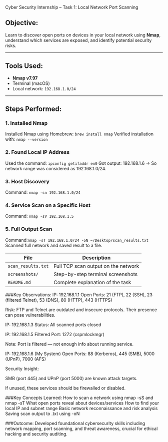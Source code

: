 Cyber Security Internship – Task 1: Local Network Port Scanning

## Objective:
Learn to discover open ports on devices in your local network using **Nmap**, understand which services are exposed, and identify potential security risks.

---

## Tools Used:
- **Nmap v7.97**
- Terminal (macOS)
- Local network: `192.168.1.0/24`

---

## Steps Performed:

### 1. Installed Nmap
Installed Nmap using Homebrew: `brew install nmap`
Verified installation with: `nmap --version`

### 2. Found Local IP Address
Used the command: `ipconfig getifaddr en0`
Got output: 192.168.1.6 → So network range was considered as 192.168.1.0/24.

###  3. Host Discovery
Command: `nmap -sn 192.168.1.0/24`

### 4. Service Scan on a Specific Host
Command: `nmap -sV 192.168.1.5`

### 5. Full Output Scan
Command:`nmap -sT 192.168.1.0/24 -oN ~/Desktop/scan_results.txt`
Scanned full network and saved result to a file.

| File               | Description                         |
| ------------------ | ----------------------------------- |
| `scan_results.txt` | Full TCP scan output on the network |
| `screenshots/`     | Step-by-step terminal screenshots   |
| `README.md`        | Complete explanation of the task    |


###Key Observations:
IP: 192.168.1.1
Open Ports: 21 (FTP), 22 (SSH), 23 (filtered Telnet), 53 (DNS), 80 (HTTP), 443 (HTTPS)

Risk: FTP and Telnet are outdated and insecure protocols. Their presence can pose vulnerabilities.

IP: 192.168.1.3
Status: All scanned ports closed

IP: 192.168.1.5
Filtered Port: 1272 (cspmlockmgr)

Note: Port is filtered — not enough info about running service.

IP: 192.168.1.6 (My System)
Open Ports: 88 (Kerberos), 445 (SMB), 5000 (UPnP), 7000 (AFS)

Security Insight:

SMB (port 445) and UPnP (port 5000) are known attack targets.

If unused, these services should be firewalled or disabled.


###Key Concepts Learned:
How to scan a network using nmap -sS and nmap -sT
What open ports reveal about devices/services
How to find your local IP and subnet range
Basic network reconnaissance and risk analysis
Saving scan output to .txt using -oN

###Outcome:
Developed foundational cybersecurity skills including network mapping, port scanning, and threat awareness, crucial for ethical hacking and security auditing.




